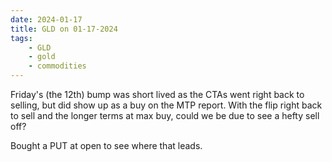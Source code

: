 ```yaml
---
date: 2024-01-17
title: GLD on 01-17-2024
tags: 
    - GLD
    - gold
    - commodities
---
```

<div class="post">
<snapshot-grid 
    :reports="['CTA.01-13-2024.gold.png', 'CTA.01-16-2024.gold.png', 'CTA.01-17-2024.gold.png', 'MTP.01-17-2024.GLD.png']"
    chart="Chart.2024-01-17.GLD.png"
/>
<p>
Friday's (the 12th) bump was short lived as the CTAs went right back to selling, but did show up as a buy on the MTP report.
With the flip right back to sell and the longer terms at max buy, could we be due to see a hefty sell off? 
</p>
<p>
Bought a PUT at open to see where that leads.
</p>
</div>